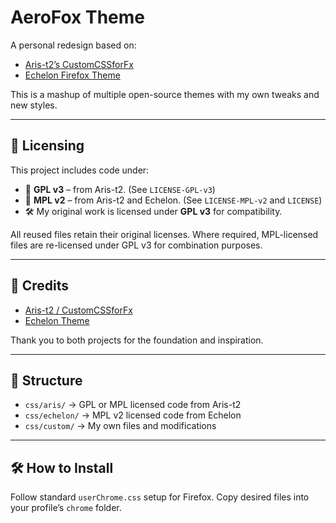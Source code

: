 # AeroFox Theme

A personal redesign based on:

- [Aris-t2’s CustomCSSforFx](https://github.com/Aris-t2/CustomCSSforFx)
- [Echelon Firefox Theme](https://github.com/echelon-theme/echelon)

This is a mashup of multiple open-source themes with my own tweaks and new styles.

---

## 📄 Licensing

This project includes code under:

- 🧩 **GPL v3** – from Aris-t2. (See `LICENSE-GPL-v3`)
- 🧩 **MPL v2** – from Aris-t2 and Echelon. (See `LICENSE-MPL-v2` and `LICENSE`)
- 🛠️ My original work is licensed under **GPL v3** for compatibility.

All reused files retain their original licenses. Where required, MPL-licensed files are re-licensed under GPL v3 for combination purposes.

---

## 🧾 Credits

- [Aris-t2 / CustomCSSforFx](https://github.com/Aris-t2/CustomCSSforFx)
- [Echelon Theme](https://github.com/echelon-theme/echelon)

Thank you to both projects for the foundation and inspiration.

---

## 📁 Structure

- `css/aris/` → GPL or MPL licensed code from Aris-t2
- `css/echelon/` → MPL v2 licensed code from Echelon
- `css/custom/` → My own files and modifications

---

## 🛠 How to Install

Follow standard `userChrome.css` setup for Firefox. Copy desired files into your profile’s `chrome` folder.

